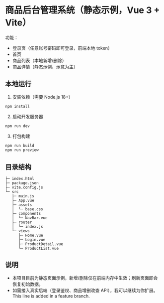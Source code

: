 # 商品后台管理系统（静态示例，Vue 3 + Vite）

功能：
- 登录页（任意账号密码即可登录，前端本地 token）
- 首页
- 商品列表（本地新增/删除）
- 商品详情（静态示例，示意为主）

## 本地运行

1. 安装依赖（需要 Node.js 18+）
```bash
npm install
```

2. 启动开发服务器
```bash
npm run dev
```

3. 打包构建
```bash
npm run build
npm run preview
```

## 目录结构

```
├─ index.html
├─ package.json
├─ vite.config.js
└─ src
   ├─ main.js
   ├─ App.vue
   ├─ assets
   │  └─ base.css
   ├─ components
   │  └─ NavBar.vue
   ├─ router
   │  └─ index.js
   └─ views
      ├─ Home.vue
      ├─ Login.vue
      ├─ ProductDetail.vue
      └─ ProductList.vue
```

## 说明
- 本项目目前为静态页面示例，新增/删除仅在前端内存中生效；刷新页面即会恢复初始数据。
- 如需接入真实后端（登录鉴权、商品增删改查 API），我可以继续为你扩展。
T h i s   l i n e   i s   a d d e d   i n   a   f e a t u r e   b r a n c h .  
 